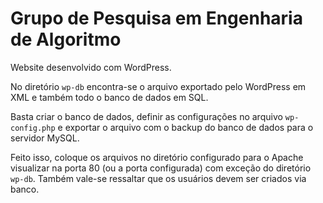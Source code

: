 # Grupo de Pesquisa em Engenharia de Algoritmo
Website desenvolvido com WordPress.

No diretório `wp-db` encontra-se o arquivo exportado pelo WordPress em XML e também todo o banco de dados em SQL.

Basta criar o banco de dados, definir as configurações no arquivo `wp-config.php` e exportar o arquivo com o backup do banco de dados para o servidor MySQL.

Feito isso, coloque os arquivos no diretório configurado para o Apache visualizar na porta 80 (ou a porta configurada) com exceção do diretório `wp-db`. Também vale-se ressaltar que os usuários devem ser criados via banco.